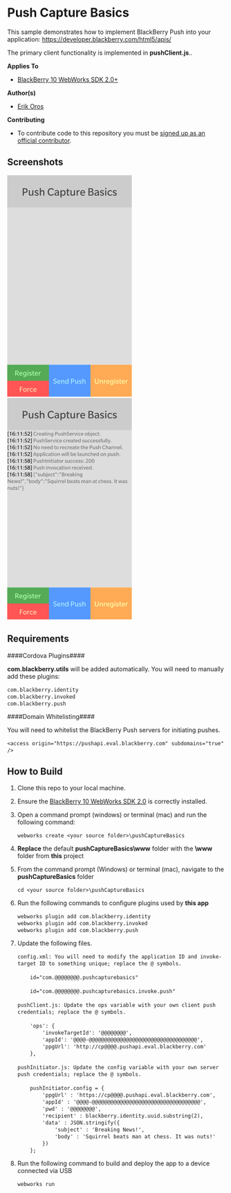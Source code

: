 # Push Capture Basics

This sample demonstrates how to implement BlackBerry Push into your application:
https://developer.blackberry.com/html5/apis/


The primary client functionality is implemented in **pushClient.js**..

**Applies To**

* [BlackBerry 10 WebWorks SDK 2.0+](https://developer.blackberry.com/html5/download/sdk) 

**Author(s)**

* [Erik Oros](http://www.twitter.com/WaterlooErik)

**Contributing**

* To contribute code to this repository you must be [signed up as an official contributor](http://blackberry.github.com/howToContribute.html).

## Screenshots ##

![image](_screenshots/1.png)&nbsp;
![image](_screenshots/2.png) 

## Requirements ##

####Cordova Plugins####

**com.blackberry.utils** will be added automatically. You will need to manually add these plugins:

	com.blackberry.identity
	com.blackberry.invoked
	com.blackberry.push

####Domain Whitelisting####

You will need to whitelist the BlackBerry Push servers for initiating pushes.

	<access origin="https://pushapi.eval.blackberry.com" subdomains="true" />

## How to Build

1. Clone this repo to your local machine.
2. Ensure the [BlackBerry 10 WebWorks SDK 2.0](https://developer.blackberry.com/html5/download/sdk) is correctly installed.
3. Open a command prompt (windows) or terminal (mac) and run the following command:

	```
	webworks create <your source folder>\pushCaptureBasics
	```

3. **Replace** the default **pushCaptureBasics\www** folder with the **\www** folder from **this** project
4. From the command prompt (Windows) or terminal (mac), navigate to the **pushCaptureBasics** folder

	```
	cd <your source folder>\pushCaptureBasics
	```

5. Run the following commands to configure plugins used by **this app**
	
	```
	webworks plugin add com.blackberry.identity
	webworks plugin add com.blackberry.invoked
	webworks plugin add com.blackberry.push
	```

6. Update the following files.

	```
	config.xml: You will need to modify the application ID and invoke-target ID to something unique; replace the @ symbols.

		id="com.@@@@@@@@.pushcapturebasics"
		
		id="com.@@@@@@@@.pushcapturebasics.invoke.push"
	
	pushClient.js: Update the ops variable with your own client push credentials; replace the @ symbols.
	
		'ops': {
			'invokeTargetId': '@@@@@@@@',
			'appId': '@@@@-@@@@@@@@@@@@@@@@@@@@@@@@@@@@@@@@@@@',
			'ppgUrl': 'http://cp@@@@.pushapi.eval.blackberry.com'
		},
	
	pushInitiator.js: Update the config variable with your own server push credentials; replace the @ symbols.
	
		pushInitiator.config = {
			'ppgUrl' : 'https://cp@@@@.pushapi.eval.blackberry.com',
			'appId' : '@@@@-@@@@@@@@@@@@@@@@@@@@@@@@@@@@@@@@@@@',
			'pwd' : '@@@@@@@@',
			'recipient' : blackberry.identity.uuid.substring(2),
			'data' : JSON.stringify({
				'subject' : 'Breaking News!',
				'body' : 'Squirrel beats man at chess. It was nuts!'
			})
		};
	```

7. Run the following command to build and deploy the app to a device connected via USB

	```
	webworks run
	```
